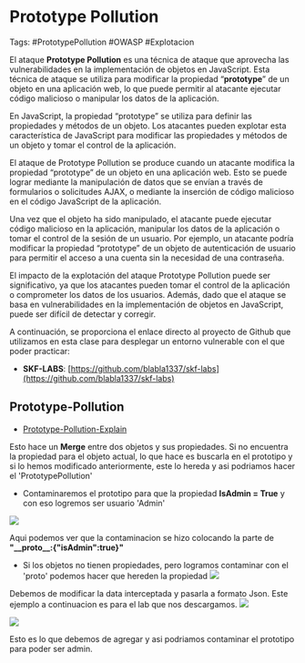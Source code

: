 # Prototype Pollution

Tags: #PrototypePollution #OWASP #Explotacion

El ataque **Prototype Pollution** es una técnica de ataque que aprovecha las vulnerabilidades en la implementación de objetos en JavaScript. Esta técnica de ataque se utiliza para modificar la propiedad “**prototype**” de un objeto en una aplicación web, lo que puede permitir al atacante ejecutar código malicioso o manipular los datos de la aplicación.

En JavaScript, la propiedad “prototype” se utiliza para definir las propiedades y métodos de un objeto. Los atacantes pueden explotar esta característica de JavaScript para modificar las propiedades y métodos de un objeto y tomar el control de la aplicación.

El ataque de Prototype Pollution se produce cuando un atacante modifica la propiedad “prototype” de un objeto en una aplicación web. Esto se puede lograr mediante la manipulación de datos que se envían a través de formularios o solicitudes AJAX, o mediante la inserción de código malicioso en el código JavaScript de la aplicación.

Una vez que el objeto ha sido manipulado, el atacante puede ejecutar código malicioso en la aplicación, manipular los datos de la aplicación o tomar el control de la sesión de un usuario. Por ejemplo, un atacante podría modificar la propiedad “prototype” de un objeto de autenticación de usuario para permitir el acceso a una cuenta sin la necesidad de una contraseña.

El impacto de la explotación del ataque Prototype Pollution puede ser significativo, ya que los atacantes pueden tomar el control de la aplicación o comprometer los datos de los usuarios. Además, dado que el ataque se basa en vulnerabilidades en la implementación de objetos en JavaScript, puede ser difícil de detectar y corregir.

A continuación, se proporciona el enlace directo al proyecto de Github que utilizamos en esta clase para desplegar un entorno vulnerable con el que poder practicar:

-   **SKF-LABS**: [https://github.com/blabla1337/skf-labs](https://github.com/blabla1337/skf-labs)


## Prototype-Pollution 

* [Prototype-Pollution-Explain](https://medium.com/node-modules/what-is-prototype-pollution-and-why-is-it-such-a-big-deal-2dd8d89a93c)

Esto hace un **Merge** entre dos objetos y sus propiedades.
Si no encuentra la propiedad para el objeto actual, lo que hace es buscarla en el prototipo y si lo hemos modificado anteriormente, este lo hereda y asi podriamos hacer el 'PrototypePollution'

* Contaminaremos el prototipo para que la propiedad **IsAdmin = True** y con eso logremos ser usuario 'Admin'

![](Pasted%20image%2020230510162735.png)

Aqui podemos ver que la contaminacion se hizo colocando la parte de **"\_\_proto\_\_:{"isAdmin":true}"**

* Si los objetos no tienen propiedades, pero logramos contaminar con el 'proto' podemos hacer que hereden la propiedad
![](Pasted%20image%2020230510163110.png)


Debemos de modificar la data interceptada y pasarla a formato Json. Este ejemplo a continuacion es para el lab que nos descargamos.
![](Pasted%20image%2020230510163455.png)

![](Pasted%20image%2020230510163714.png)

Esto es lo que debemos de agregar y asi podriamos contaminar el prototipo para poder ser admin.